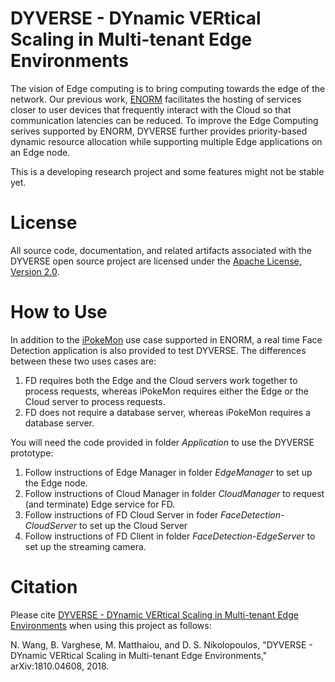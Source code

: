 # DYVERSE - DYnamic VERtical Scaling in Multi-tenant Edge Environments
The vision of Edge computing is to bring computing towards the edge of the network. Our previous work, [ENORM](https://github.com/qub-blesson/ENORM) facilitates the hosting of services closer to user devices that frequently interact with the Cloud so that communication latencies can be reduced. To improve the Edge Computing serives supported by ENORM, DYVERSE further provides priority-based dynamic resource allocation while supporting multiple Edge applications on an Edge node.

This is a developing research project and some features might not be stable yet.

# License
All source code, documentation, and related artifacts associated with the DYVERSE open source project are licensed under the [Apache License, Version 2.0](http://www.apache.org/licenses/LICENSE-2.0.html).

# How to Use
In addition to the [iPokeMon](https://github.com/qub-blesson/ENORM/tree/master/Application) use case supported in ENORM, a real time Face Detection application is also provided to test DYVERSE. The differences between these two uses cases are:
1. FD requires both the Edge and the Cloud servers work together to process requests, whereas iPokeMon requires either the Edge or the Cloud server to process requests.
2. FD does not require a database server, whereas iPokeMon requires a database server.

You will need the code provided in folder *Application* to use the DYVERSE prototype:
1. Follow instructions of Edge Manager in folder *EdgeManager* to set up the Edge node.
2. Follow instructions of Cloud Manager in folder *CloudManager* to request (and terminate) Edge service for FD.
3. Follow instructions of FD Cloud Server in foder *FaceDetection-CloudServer* to set up the Cloud Server
4. Follow instructions of FD Client in folder *FaceDetection-EdgeServer* to set up the streaming camera.

# Citation
Please cite [DYVERSE - DYnamic VERtical Scaling in Multi-tenant Edge Environments](https://arxiv.org/pdf/1810.04608.pdf) when using this project as follows:

N. Wang, B. Varghese, M. Matthaiou, and D. S. Nikolopoulos, "DYVERSE - DYnamic VERtical Scaling in Multi-tenant Edge Environments," arXiv:1810.04608, 2018.  
